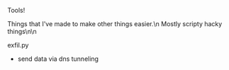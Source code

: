 Tools!

Things that I've made to make other things easier.\n
Mostly scripty hacky things\n\n

exfil.py
- send data via dns tunneling
